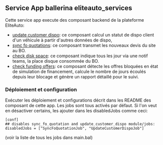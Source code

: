 ## Service App ballerina eliteauto_services

Cette service app execute des composant backend de la plateforme EliteAuto:
* [update customer dispo](../../modules/update_customer_dispo/README.md): ce composant calcul un statut de dispo client d'un véhicule à partir d'autres données de dispo,
* [sync fo quotations](../../modules/sync_fo_quotations/README.md): ce composant transmet les nouveaux devis du site au BO.
* [check disk space](../../modules/check_disk_space/README.md): ce composant indique tous les jour via une notif teams, la place disque consommée du BO.
* [check funding offers](../../modules/check_funding_offers/README.md): ce composant détecte les offres bloquées en état de simulation de financement, calcule le nombre de jours écoulés depuis leur blocage et génère un rapport détaillé pour le suivi.

### Déploiement et configuration

Exécuter les déploiement et configurations décrit dans les README des composant de cette app.
Les jobs sont tous activés par défaut.
Si l'on veut en désactiver certains, les ajouter dans les disabledJobs comme ceci:
```
[conf]
## disables sync_fo_quotation and update_customer_dispo module/jobs:
disabledJobs = ["SyncFoQuotationJob", "UpdateCustomerDispoJob"]
```
(voir la liste de tous les jobs dans main.bal)